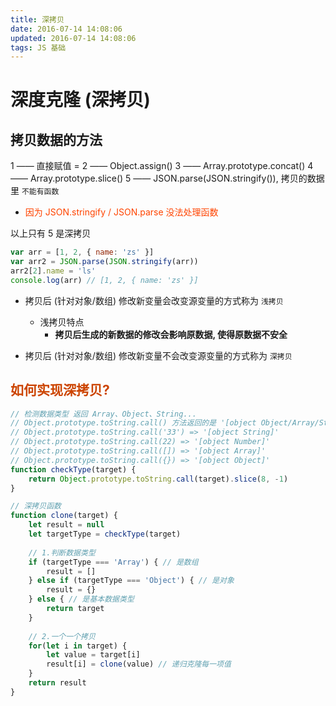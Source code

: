 ```yaml
---
title: 深拷贝
date: 2016-07-14 14:08:06
updated: 2016-07-14 14:08:06
tags: JS 基础
---
```

# 深度克隆 (深拷贝)

## 拷贝数据的方法

1 —— 直接赋值 = 
2 —— Object.assign()
3 —— Array.prototype.concat()
4 —— Array.prototype.slice()
5 —— JSON.parse(JSON.stringify()), 拷贝的数据里 `不能有函数`
- <font color=#f40>因为 JSON.stringify / JSON.parse 没法处理函数</font>

<!-- more -->
以上只有 5 是深拷贝

  ```js
  var arr = [1, 2, { name: 'zs' }]
  var arr2 = JSON.parse(JSON.stringify(arr))
  arr2[2].name = 'ls'
  console.log(arr) // [1, 2, { name: 'zs' }]
  ```

- 拷贝后 (针对对象/数组) 修改新变量会改变源变量的方式称为 `浅拷贝`
  - 浅拷贝特点
    - **拷贝后生成的新数据的修改会影响原数据, 使得原数据不安全**

- 拷贝后 (针对对象/数组) 修改新变量不会改变源变量的方式称为 `深拷贝`

## <font color=#c40>如何实现深拷贝?</font>
```js
// 检测数据类型 返回 Array、Object、String...
// Object.prototype.toString.call() 方法返回的是 '[object Object/Array/String/Number]'
// Object.prototype.toString.call('33') => '[object String]'
// Object.prototype.toString.call(22) => '[object Number]'
// Object.prototype.toString.call([]) => '[object Array]'
// Object.prototype.toString.call({}) => '[object Object]'
function checkType(target) {
    return Object.prototype.toString.call(target).slice(8, -1)
}

// 深拷贝函数
function clone(target) {
    let result = null
    let targetType = checkType(target)
    
    // 1.判断数据类型
    if (targetType === 'Array') { // 是数组
        result = []
    } else if (targetType === 'Object') { // 是对象
        result = {}
    } else { // 是基本数据类型
        return target   
    }
    
    // 2.一个一个拷贝
    for(let i in target) {
        let value = target[i]
        result[i] = clone(value) // 递归克隆每一项值
    }
    return result
}

```